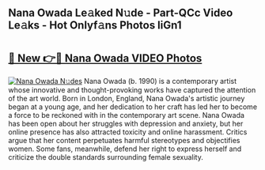 ## Nana Owada Le𝚊ked N𝚞de - Part-QCc Video Le𝚊ks - Hot Onlyf𝚊ns Photos liGn1

# <h2><a href="http://ab81575.deff.icu/?id=Nana+Owada">🔗 New 👉🔴 Nana Owada VIDEO Photos</a></h2>

[![Nana Owada N𝚞des](https://i.imgur.com/rIISA9y.gif)](http://ab81575.deff.icu/?id=Nana+Owada)
Nana Owada (b. 1990) is a contemporary artist whose innovative and thought-provoking works have captured the attention of the art world. Born in London, England, Nana Owada's artistic journey began at a young age, and her dedication to her craft has led her to become a force to be reckoned with in the contemporary art scene. Nana Owada has been open about her struggles with depression and anxiety, but her online presence has also attracted toxicity and online harassment. Critics argue that her content perpetuates harmful stereotypes and objectifies women. Some fans, meanwhile, defend her right to express herself and criticize the double standards surrounding female sexuality.
